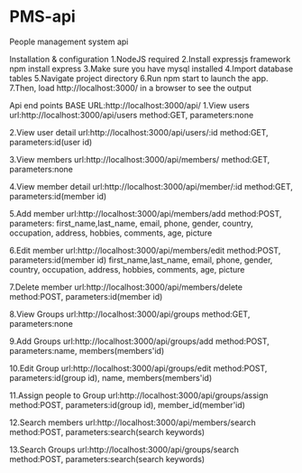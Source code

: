 
 # PMS-api
People management system api

Installation & configuration
1.NodeJS required 
2.Install expressjs framework
   npm install express
3.Make sure you have mysql installed 
4.Import database tables
5.Navigate project directory
6.Run npm start to launch the app.
7.Then, load http://localhost:3000/ in a browser to see the output

Api end points
BASE URL:http://localhost:3000/api/
1.View users
url:http://localhost:3000/api/users
method:GET, parameters:none

2.View user detail
url:http://localhost:3000/api/users/:id
method:GET, parameters:id(user id)

3.View members
url:http://localhost:3000/api/members/
method:GET, parameters:none

4.View member detail
url:http://localhost:3000/api/member/:id
method:GET, parameters:id(member id)

5.Add member 
url:http://localhost:3000/api/members/add
method:POST, parameters: first_name,last_name, email,  phone, gender, country, occupation, address, hobbies, comments, age, picture

6.Edit member 
url:http://localhost:3000/api/members/edit
method:POST, parameters:id(member id) first_name,last_name, email,  phone, gender, country, occupation, address, hobbies, comments, age, picture

7.Delete member 
url:http://localhost:3000/api/members/delete
method:POST, parameters:id(member id) 

8.View Groups
url:http://localhost:3000/api/groups
method:GET, parameters:none

9.Add Groups
url:http://localhost:3000/api/groups/add
method:POST, parameters:name, members(members'id)

10.Edit Group 
url:http://localhost:3000/api/groups/edit
method:POST, parameters:id(group id), name, members(members'id)

11.Assign people to Group 
url:http://localhost:3000/api/groups/assign
method:POST, parameters:id(group id), member_id(member'id)

12.Search members 
url:http://localhost:3000/api/members/search
method:POST, parameters:search(search keywords)

13.Search Groups 
url:http://localhost:3000/api/groups/search
method:POST, parameters:search(search keywords)
